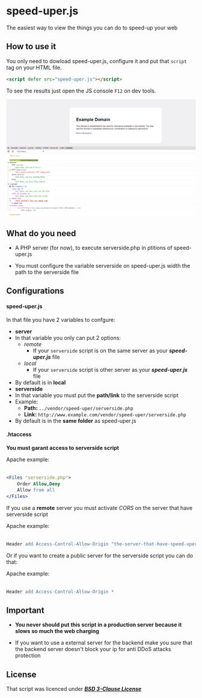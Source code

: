 # speed-uper.js

 The easiest way to view the things you can do to speed-up your web

## How to use it

You only need to dowload speed-uper.js, configure it and put that `script` tag on your HTML file.

```html
<script defer src="speed-uper.js"></script>
```

To see the results just open the JS console `F12` on dev tools.


![How it looks](example.min.png)


## What do you need

* A PHP server (for now), to execute serverside.php in ptitions of speed-uper.js

* You must configure the variable serverside on speed-uper.js width the path to the serverside file


## Configurations

#### speed-uper.js

In that file you have 2 variables to confgure:

* **server**
 * In that variable you only can put 2 options:
    * _remote_
        * If your `serverside` script is on the same server as your **_speed-uper.js_** file
    * _local_
        * If your `serverside` script is other server as your **_speed-uper.js_** file
 * By default is in **local**
* **serverside**
 * In that variable you must put the **path/link** to the serverside script
 * Example:
    * **Path:** `../vendor/speed-uper/serverside.php`
    * **Link:** `http://www.example.com/vendor/speed-uper/serverside.php`
 * By default is in the **same folder** as speed-uper.js

#### .htaccess

**You must garant access to serverside script**

Apache example:
```apache

<Files "serverside.php">
    Order Allow,Deny
    Allow from all
</Files>

```

If you use a **remote** server you must activate _CORS_ on the server that have serverside script

Apache example:
```apache

Header add Access-Control-Allow-Origin "the-server-that-have-speed-uper.js"

```

Or if you want to create a public server for the serverside script you can do that:

Apache example:
```apache

Header add Access-Control-Allow-Origin *

```


## Important

* **You never should put this script in a production server because it slows so much the web charging**

* If you want to use a external server for the backend make you sure that the backend server doesn't block your ip for anti DDoS attacks protection

## License

That script was licenced under **_[BSD 3-Clause License](LICENSE)_**